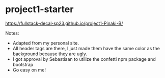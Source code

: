 # project1-starter
https://fullstack-decal-sp23.github.io/project1-Pinaki-B/

Notes: 
- Adapted from my personal site. 
- All header tags are there, I just made them have the same color as the background because they are ugly.
- I got approval by Sebastiaan to utilize the confetti npm package and bootstrap
- Go easy on me!